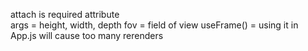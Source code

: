 attach is required attribute  
args = height, width, depth 
fov = field of view
useFrame() = using it in App.js will cause too many rerenders 